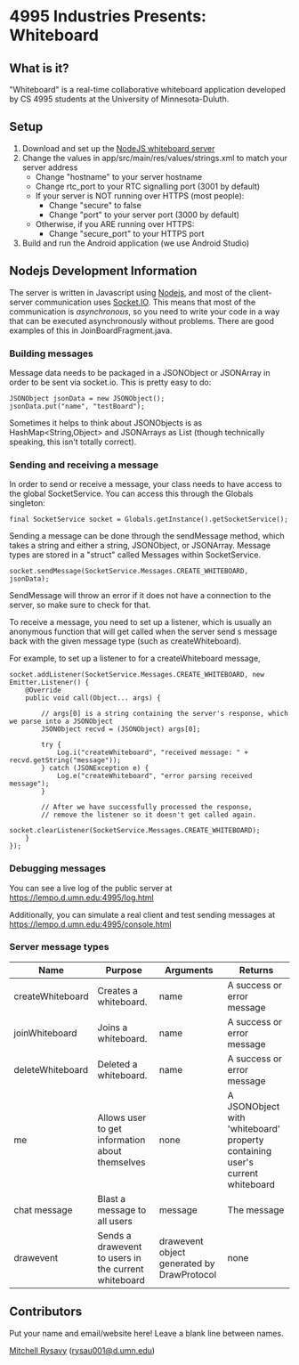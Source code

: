 # 4995 Industries Presents: Whiteboard

## What is it?

"Whiteboard" is a real-time collaborative whiteboard application developed by CS 4995 students at the University of Minnesota-Duluth.

## Setup

1. Download and set up the [NodeJS whiteboard server](https://github.umn.edu/umdcs4995/nodejs)
2. Change the values in app/src/main/res/values/strings.xml to match your server address
    - Change "hostname" to your server hostname
    - Change rtc_port to your RTC signalling port (3001 by default)
    - If your server is NOT running over HTTPS (most people):
        - Change "secure" to false
        - Change "port" to your server port (3000 by default)
    - Otherwise, if you ARE running over HTTPS:
        - Change "secure_port" to your HTTPS port
3. Build and run the Android application (we use Android Studio)

## Nodejs Development Information

The server is written in Javascript using [Nodejs](https://nodejs.org), and most of the client-server communication uses [Socket.IO](http://socket.io/). This means that most of the communication is *asynchronous*, so you need to write your code in a way that can be executed asynchronously without problems. There are good examples of this in JoinBoardFragment.java.

### Building messages

Message data needs to be packaged in a JSONObject or JSONArray in order to be sent via socket.io. This is pretty easy to do:

    JSONObject jsonData = new JSONObject();
    jsonData.put("name", "testBoard");

Sometimes it helps to think about JSONObjects is as HashMap<String,Object> and JSONArrays as List<Object> (though technically speaking, this isn't totally correct).

### Sending and receiving a message

In order to send or receive a message, your class needs to have access to the global SocketService. You can access this through the Globals singleton:

    final SocketService socket = Globals.getInstance().getSocketService();

Sending a message can be done through the sendMessage method, which takes a string and either a string, JSONObject, or JSONArray. Message types are stored in a "struct" called Messages within SocketService.

    socket.sendMessage(SocketService.Messages.CREATE_WHITEBOARD, jsonData);

SendMessage will throw an error if it does not have a connection to the server, so make sure to check for that.

To receive a message, you need to set up a listener, which is usually an anonymous function that will get called when the server send s message back with the given message type (such as createWhiteboard).

For example, to set up a listener to for a createWhiteboard message,

    socket.addListener(SocketService.Messages.CREATE_WHITEBOARD, new Emitter.Listener() {
        @Override
        public void call(Object... args) {
            
            // args[0] is a string containing the server's response, which we parse into a JSONObject
            JSONObject recvd = (JSONObject) args[0];
            
            try {
                Log.i("createWhiteboard", "received message: " + recvd.getString("message"));
            } catch (JSONException e) {
                Log.e("createWhiteboard", "error parsing received message");
            }
            
            // After we have successfully processed the response, 
            // remove the listener so it doesn't get called again.
            socket.clearListener(SocketService.Messages.CREATE_WHITEBOARD);
        }
    });

### Debugging messages

You can see a live log of the public server at https://lempo.d.umn.edu:4995/log.html

Additionally, you can simulate a real client and test sending messages at https://lempo.d.umn.edu:4995/console.html

### Server message types

|       Name       |       Purpose         | Arguments | Returns |
| ---------------- | --------------------- | --------- | ------- |
| createWhiteboard | Creates a whiteboard. | name | A success or error message |
| joinWhiteboard   | Joins a whiteboard.   | name | A success or error message |
| deleteWhiteboard | Deleted a whiteboard. | name | A success or error message |
| me               | Allows user to get information about themselves | none | A JSONObject with 'whiteboard' property containing user's current whiteboard |
| chat message     | Blast a message to all users | message | The message |
| drawevent        | Sends a drawevent to users in the current whiteboard | drawevent object generated by DrawProtocol | none |


## Contributors

Put your name and email/website here! Leave a blank line between names.

[Mitchell Rysavy](http://d.umn.edu/~rysau001) ([rysau001@d.umn.edu](mailto:rysau001@d.umn.edu))

